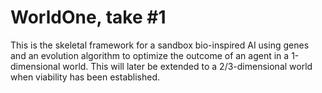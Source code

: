 # WorldOne, take #1      

This is the skeletal framework for a sandbox bio-inspired AI using genes and an evolution algorithm to optimize the outcome of an agent in a 1-dimensional world. This will later be extended to a 2/3-dimensional world when viability has been established.

